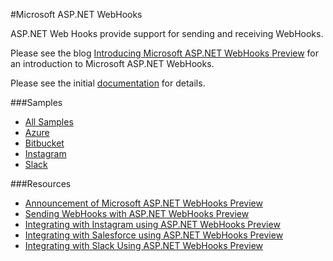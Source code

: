 #Microsoft ASP.NET WebHooks

ASP.NET Web Hooks provide support for sending and receiving WebHooks. 

Please see the blog [Introducing Microsoft ASP.NET WebHooks Preview](http://blogs.msdn.com/b/webdev/archive/2015/09/04/introducing-microsoft-asp-net-webhooks-preview.aspx) 
for an introduction to Microsoft ASP.NET WebHooks.

Please see the initial [documentation](http://go.microsoft.com/fwlink/?LinkId=690277) for details.

###Samples
- [All Samples](/samples/)
- [Azure](/samples/AzureReceivers)
- [Bitbucket](/samples/BitbucketReceiver)
- [Instagram](/samples/InstagramReceiver)
- [Slack](/samples/SlackReceiver)

###Resources
- [Announcement of Microsoft ASP.NET WebHooks Preview](http://blogs.msdn.com/b/webdev/archive/2015/09/04/introducing-microsoft-asp-net-webhooks-preview.aspx)
- [Sending WebHooks with ASP.NET WebHooks Preview](http://blogs.msdn.com/b/webdev/archive/2015/09/15/sending-webhooks-with-asp-net-webhooks-preview.aspx)
- [Integrating with Instagram using ASP.NET WebHooks Preview](http://blogs.msdn.com/b/webdev/archive/2015/09/21/integrating-with-instagram-using-asp-net-webhooks-preview.aspx)
- [Integrating with Salesforce using ASP.NET WebHooks Preview](http://blogs.msdn.com/b/webdev/archive/2015/09/07/integrating-with-salesforce-using-asp-net-webhooks-preview.aspx)
- [Integrating with Slack Using ASP.NET WebHooks Preview](http://blogs.msdn.com/b/webdev/archive/2015/09/06/receiving-slack-webhooks-with-asp-net-webhooks.aspx)
